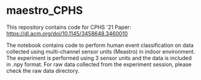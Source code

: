 # maestro_CPHS

This repository contains code for CPHS '21 Paper: https://dl.acm.org/doi/10.1145/3458648.3460010

The notebook contains code to perform human event classification on data collected using multi-channel sensor units (Meastro) in indoor environment. The experiment is performed using 3 sensor units and the data is included in .npy format. For raw data collected from the experiment session, please check the raw data directory.
